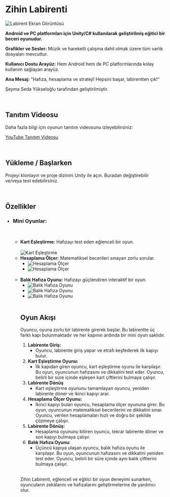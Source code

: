 <!DOCTYPE html>
<html lang="tr">
<head>
<meta charset="UTF-8">
<meta name="viewport" content="width=device-width, initial-scale=1.0">
</head>
<body>

<h1>Zihin Labirenti</h1>


<img src="https://github.com/seymasedayukseloglu/Proje-Odevi/assets/148879631/2b44c8cb-1be6-4c3b-bc4a-8fd1848ad8b2.png" alt="Labirent Ekran Görüntüsü" style="max-width: 50%; height: auto;">

<p><strong>Android ve PC platformları için Unity/C# kullanılarak geliştirilmiş eğitici bir beceri oyunudur.</strong></p>
<p><strong>Grafikler ve Sesler:</strong> Müzik ve hareketli çalışma dahil olmak üzere tüm varlık dosyaları mevcuttur.</p>
<p><strong>Kullanıcı Dostu Arayüz:</strong> Hem Android hem de PC platformlarında kolay kullanım sağlayan arayüz.</p>
  
<p><strong>Ana Mesaj:</strong> "Hafıza, hesaplama ve strateji! Hepsini başar, labirentten çık!"</p>

<p>Şeyma Seda Yükseloğlu tarafından geliştirilmiştir.</p>
<br> 

<h2>Tanıtım Videosu</h2>
<p>Daha fazla bilgi için oyunun tanıtım videosunu izleyebilirsiniz:</p>
<p><a href="https://youtu.be/PSKk0RiG6kc?si=CWlAK6CAvJ7nt1kX">YouTube Tanıtım Videosu</a></p>
<br> 

<h2>Yükleme / Başlarken</h2>
<p>Projeyi klonlayın ve proje dizinini Unity ile açın. Buradan değiştirebilir ve/veya test edebilirsiniz.</p>
<br> 

<h2>Özellikler</h2>
<ul>
  <h3><li><strong>Mini Oyunlar:</strong></li> </h3>
    <br> 
    <ul>
   <li><strong>Kart Eşleştirme:</strong> Hafızayı test eden eğlenceli bir oyun. </li> <br>  <img src="https://github.com/seymasedayukseloglu/Proje-Odevi/assets/148879631/09c24f60-6ca5-4326-a164-22bdfa763220.png" alt="Kart Eşleştirme" style="max-width: 50%; height: auto;">  <br>
     <li><strong>Hesaplama Ölçer:</strong> Matematiksel becerileri sınayan zorlu sorular. <br>
        <ul>
          <li><img src="https://github.com/seymasedayukseloglu/Proje-Odevi/assets/148879631/689f33bf-b727-435a-9eae-e2e901932033.png" alt="Hesaplama Ölçer" style="max-width: 50%; height: auto;"></li>
          <li><img src="https://github.com/seymasedayukseloglu/Proje-Odevi/assets/148879631/4eb75c20-7e69-4b1e-965b-a30f3b92c4c1.png" alt="Hesaplama Ölçer" style="max-width: 50%; height: auto;"></li>  <br>
        </ul>
      </li>
      <li><strong>Balık Hafıza Oyunu:</strong> Hafızayı güçlendiren interaktif bir oyun. <br>
        <ul>
          <li><img src="https://github.com/seymasedayukseloglu/Proje-Odevi/assets/148879631/4460d784-5d1d-4e03-8f6e-1b07589d42c2.png" alt="Balık Hafıza Oyunu" style="max-width: 50%; height: auto;"></li>
          <li><img src="https://github.com/seymasedayukseloglu/Proje-Odevi/assets/148879631/f18bd928-cbb3-4ac6-93c1-cce431fafb2b.png" alt="Balık Hafıza Oyunu" style="max-width: 50%; height: auto;"></li>
          <li><img src="https://github.com/seymasedayukseloglu/Proje-Odevi/assets/148879631/14b52baa-0844-4ae0-8d0a-a3eefb50e610.png" alt="Balık Hafıza Oyunu" style="max-width: 50%; height: auto;"></li> 
        </ul>
        <br> 

<h2>Oyun Akışı</h2>
<p>Oyuncu, oyuna zorlu bir labirente girerek başlar. Bu labirentte üç farklı kapı bulunmaktadır ve her kapının ardında bir mini oyun saklıdır.
</p>
<ol>
  <li><strong>Labirente Giriş:</strong>
    <ul>
      <li>Oyuncu, labirente giriş yapar ve etrafı keşfederek ilk kapıyı bulur.</li>
    </ul>
  </li>
  <li><strong>Kart Eşleştirme Oyunu:</strong>
    <ul>
      <li> İlk kapıdan giren oyuncu, kart eşleştirme oyunu ile karşılaşır. Bu oyun, oyuncunun hafızasını ve dikkatini test eder. Oyuncu, belirli bir süre içinde eşleşen kart çiftlerini bulmaya çalışır.
      </li>
    </ul>
  </li>
  <li><strong>Labirente Dönüş</strong>
<ul>
<li>Kart eşleştirme oyununu tamamlayan oyuncu, yeniden labirente döner ve ikinci kapıyı arar. </li>
</ul>

  </li>
  <li><strong>Hesaplama Ölçer Oyunu:</strong>
    <ul>
      <li>İkinci kapıyı bulan oyuncu, hesaplama ölçer oyununa girer. Bu oyun, oyuncunun matematiksel becerilerini ve dikkatini sınar. Oyuncu, verilen hesaplamaları hızlı ve doğru bir şekilde çözmeye çalışır. </li>
    </ul>
  </li>
  <li><strong>Labirente Dönüş:</strong>
    <ul>
      <li>Hesaplama oyununu bitiren oyuncu, tekrar labirente döner ve son kapıyı bulmaya çalışır. </li>
    </ul>
  </li>
  <li><strong>Balık Hafıza Oyunu:</strong>
    <ul>
      <li>Üçüncü kapıya ulaşan oyuncu, balık hafıza oyunu ile karşılaşır. Bu oyun, oyuncunun hafızasını ve dikkatini yeniden test eder. Oyuncu, belirli bir süre içinde aynı balık çiftlerini bulmaya çalışır. </li>
    </ul>
  </li>
</ol>
<br> 
<p>Zihin Labirenti, eğlenceli ve eğitici bir oyun deneyimi sunarken, oyuncuların zekâlarını ve hafızalarını geliştirmelerine de yardımcı olur.</p>
</body>
</html>

